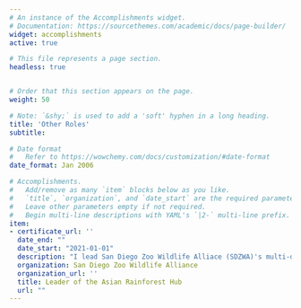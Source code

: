 ```yaml
---
# An instance of the Accomplishments widget.
# Documentation: https://sourcethemes.com/academic/docs/page-builder/
widget: accomplishments
active: true

# This file represents a page section.
headless: true


# Order that this section appears on the page.
weight: 50

# Note: `&shy;` is used to add a 'soft' hyphen in a long heading.
title: 'Other Roles'
subtitle:

# Date format
#   Refer to https://wowchemy.com/docs/customization/#date-format
date_format: Jan 2006

# Accomplishments.
#   Add/remove as many `item` blocks below as you like.
#   `title`, `organization`, and `date_start` are the required parameters.
#   Leave other parameters empty if not required.
#   Begin multi-line descriptions with YAML's `|2-` multi-line prefix.
item:
- certificate_url: ''
  date_end: ""
  date_start: "2021-01-01"
  description: "I lead San Diego Zoo Wildlife Alliace (SDZWA)'s multi-disciplinary efforts to conduct conservation with measurable impact, across Asia."
  organization: San Diego Zoo Wildlife Alliance
  organization_url: ''
  title: Leader of the Asian Rainforest Hub
  url: ""
---
```

